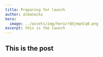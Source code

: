```yaml
---
title: Preparing for launch
author: almanacks
hero:
  image: ../assets/img/hero/rQdjmqnCq8.png
excerpt: this is the launch
---
```


## This is the post
